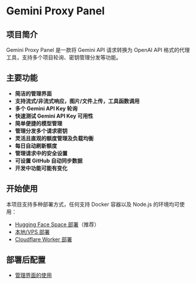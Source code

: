 # Gemini Proxy Panel

## 项目简介

Gemini Proxy Panel 是一款将 Gemini API 请求转换为 OpenAI API 格式的代理工具，支持多个项目轮询、密钥管理分发等功能。

## 主要功能

- **简洁的管理界面**
- **支持流式/非流式响应，图片/文件上传，工具函数调用**
- **多个 Gemini API Key 轮询**
- **快速测试 Gemini API Key 可用性**
- **简单便捷的模型管理**
- **管理分发多个请求密钥**
- **灵活且直观的额度管理及负载均衡**
- **每日自动刷新额度**
- **管理请求中的安全设置**
- **可设置 GitHub 自动同步数据**
- **开发中功能可能有变化**

## 开始使用

本项目支持多种部署方式，任何支持 Docker 容器以及 Node.js 的环境均可使用：

- [Hugging Face Space 部署](Deploy/HuggingFace/Hugging%20Face%20Space部署.md)（推荐）
- [本地/VPS 部署](Deploy/Local/本地部署.md)
- [Cloudflare Worker 部署](Deploy/Worker/Cloudflare%20Worker部署.md)

## 部署后配置

- [管理界面的使用](Usage/配置API连接.md)